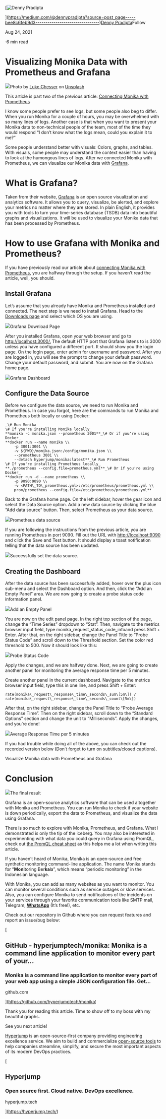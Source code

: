 [![Denny Pradipta](https://miro.medium.com/fit/c/48/48/1*xMyd0j43HlsG8Iots4I1ig.jpeg)

](https://medium.com/@dennypradipta?source=post_page-----bee8c6feb9d3--------------------------------)[Denny Pradipta](https://medium.com/@dennypradipta?source=post_page-----bee8c6feb9d3--------------------------------)Follow

Aug 24, 2021

·6 min read

# Visualizing Monika Data with Prometheus and Grafana

![](https://miro.medium.com/max/1400/0*4v1Gc-ph1njvPaWP)Photo by [Luke Chesser](https://unsplash.com/@lukechesser?utm_source=medium&utm_medium=referral) on [Unsplash](https://unsplash.com?utm_source=medium&utm_medium=referral)

This article is part two of the previous article: [Connecting Monika with Prometheus](https://medium.com/hyperjump-tech/collecting-monika-with-prometheus-9faa7d484a30)

I know some people prefer to see logs, but some people also beg to differ. When you run Monika for a couple of hours, you may be overwhelmed with so many lines of logs. Another case is that when you want to present your Monika data to non-technical people of the team, most of the time they would respond “I don’t know what the logs mean, could you explain it to me?”

Some people understand better with visuals: Colors, graphs, and tables. With visuals, some people may understand the context easier than having to look at the humongous lines of logs. After we connected Monika with Prometheus, we can visualize our Monika data with [Grafana](https://grafana.com/).

# What is Grafana?

Taken from their website, [Grafana](https://grafana.com/) is an open source visualization and analytics software. It allows you to query, visualize, be alerted, and explore your metrics no matter where they are stored. In plain English, it provides you with tools to turn your time-series database (TSDB) data into beautiful graphs and visualizations. It will be used to visualize your Monika data that has been processed by Prometheus.

# **How to use Grafana with Monika and Prometheus?**

If you have previously read our article about [connecting Monika with Prometheus](https://medium.com/hyperjump-tech/collecting-monika-with-prometheus-9faa7d484a30), you are halfway through the setup. If you haven’t read the article, well, you should.

## Install Grafana

Let’s assume that you already have Monika and Prometheus installed and connected. The next step is we need to install Grafana. Head to the [Downloads page](https://grafana.com/grafana/download?pg=oss-graf&plcmt=hero-btn-1) and select which OS you are using.

![](https://miro.medium.com/max/1400/1*CIKeZbmC8OepT1whxy_t5A.png)Grafana Download Page

After you installed Grafana, open your web browser and go to [http://localhost:3000/.](http://localhost:3000/.) The default HTTP port that Grafana listens to is 3000 unless you have configured a different port. It should show you the login page. On the login page, enter admin for username and password. After you are logged in, you will see the prompt to change your default password. Change your default password, and submit. You are now on the Grafana home page.

![](https://miro.medium.com/max/1400/1*QcOWmhKE1CvnMISEqJkAfQ.png)Grafana Dashboard

## Configure the Data Source

Before we configure the data source, we need to run Monika and Prometheus. In case you forgot, here are the commands to run Monika and Prometheus both locally or using Docker:

```
_\# Run Monika
\# If you're installing Monika locally_
**monika -c monika.json --prometheus 3001**_\# Or if you're using Docker_
**docker run --name monika \\
    -p 3001:3001 \\
    -v ${PWD}/monika.json:/config/monika.json \\
    --prometheus 3001 \\
    --detach hyperjump/monika:latest**_\# Run Prometheus
\# If you're installing Prometheus locally_
**./prometheus --config.file=prometheus.yml**_\# Or if you're using Docker_
**docker run -d --name prometheus \\
    -p 9090:9090 \\
    -v <PATH\_TO\_prometheus.yml>:/etc/prometheus/prometheus.yml \\
    prom/prometheus --config.file=/etc/prometheus/prometheus.yml**
```

Back to the Grafana home page. On the left sidebar, hover the gear icon and select the Data Source option. Add a new data source by clicking the blue “Add data source” button. Then, select Prometheus as your data source.

![](https://miro.medium.com/max/1400/1*yfk-3lk4jpQuab-izUO2jw.png)Prometheus data source

If you are following the instructions from the previous article, you are running Prometheus in port 9090. Fill out the URL with [http://localhost:9090](http://localhost:9090) and click the Save and Test button. It should display a toast notification telling that the data source has been updated.

![](https://miro.medium.com/max/1400/1*HmTBocHPyw8BDFqqoWLzlA.png)Successfully set the data source.

## Creating the Dashboard

After the data source has been successfully added, hover over the plus icon sub-menu and select the Dashboard option. And then, click the “Add an Empty Panel” area. We are now going to create a probe status code information panel.

![](https://miro.medium.com/max/1400/1*qwQWyb3ts9Uhuxi_T1eH1w.png)Add an Empty Panel

You are now on the edit panel page. In the right top section of the page, change the “Time Series” dropdown to “Stat”. Then, navigate to the metrics browser input field, type monika_request_status_code_infoand press Shift + Enter. After that, on the right sidebar, change the Panel Title to “Probe Status Code” and scroll down to the Threshold section. Set the color red threshold to 500. Now it should look like this:

![](https://miro.medium.com/max/1400/1*dpn6IPBCk5L8cc-HxfZLpg.png)Probe Status Code

Apply the changes, and we are halfway done. Next, we are going to create another panel for monitoring the average response time per 5 minutes.

Create another panel in the current dashboard. Navigate to the metrics browser input field, type this in one line, and press Shift + Enter:

```
rate(monika\_request\_response\_time\_seconds\_sum\[5m\]) / rate(monika\_request\_response\_time\_seconds\_count\[5m\])
```

After that, on the right sidebar, change the Panel Title to “Probe Average Response Time”. Then on the right sidebar, scroll down to the “Standard Options” section and change the unit to “Milliseconds”. Apply the changes, and you’re done!

![](https://miro.medium.com/max/1400/1*nwUc_Qe-ms1C0gAQ2h1qDA.png)Average Response Time per 5 minutes

If you had trouble while doing all of the above, you can check out the recorded version below (Don’t forget to turn on subtitles/closed captions).

Visualize Monika data with Prometheus and Grafana

# Conclusion

![](https://miro.medium.com/max/1400/1*xvztYWCgyj7Z-XHkJMzFhw.png)The final result

Grafana is an open-source analytics software that can be used altogether with Monika and Prometheus. You can run Monika to check if your website is down periodically, export the data to Prometheus, and visualize the data using Grafana.

There is so much to explore with Monika, Prometheus, and Grafana. What I demonstrated is only the tip of the iceberg. You may also be interested in experimenting with what data you could query in Grafana using PromQL, check out [the PromQL cheat sheet](https://promlabs.com/promql-cheat-sheet/) as this helps me a lot when writing this article.

If you haven’t heard of Monika, Monika is an open-source and free synthetic monitoring command-line application. The name Monika stands for “**Moni**toring Ber**ka**la”, which means “periodic monitoring” in the Indonesian language.

With Monika, you can add as many websites as you want to monitor. You can monitor several conditions such as service outages or slow services. Also, you can configure Monika to send notifications of the incidents on your services through your favorite communication tools like SMTP mail, Telegram, [**WhatsApp**](https://whatsapp.hyperjump.tech/) (It’s free!), etc.

Check out our repository in Github where you can request features and report an issue/bug below:

[

## GitHub - hyperjumptech/monika: Monika is a command line application to monitor every part of your…

### Monika is a command line application to monitor every part of your web app using a simple JSON configuration file. Get…

github.com

](https://github.com/hyperjumptech/monika)

Thank you for reading this article. Time to show off to my boss with my beautiful graphs.

See you next article!

[Hyperjump](https://hyperjump.tech/) is an open-source-first company providing engineering excellence service. We aim to build and commercialize [open-source tools](https://github.com/hyperjumptech) to help companies streamline, simplify, and secure the most important aspects of its modern DevOps practices.

[

## Hyperjump

### Open source first. Cloud native. DevOps excellence.

hyperjump.tech

](https://hyperjump.tech/)
